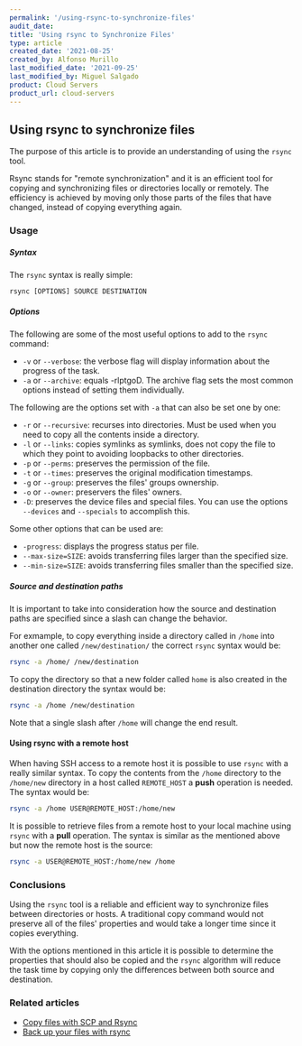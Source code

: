 ```yaml
---
permalink: '/using-rsync-to-synchronize-files'
audit_date:
title: 'Using rsync to Synchronize Files'
type: article
created_date: '2021-08-25'
created_by: Alfonso Murillo
last_modified_date: '2021-09-25'
last_modified_by: Miguel Salgado
product: Cloud Servers
product_url: cloud-servers
---
```


## Using rsync to synchronize files
The purpose of this article is to provide an understanding of using the `rsync` tool.

Rsync stands for "remote synchronization" and it is an efficient tool for copying and synchronizing files or directories locally or remotely. The efficiency is achieved by moving only those parts of the files that have changed, instead of copying everything again.

### Usage

##### Syntax
The `rsync` syntax is really simple:

`rsync [OPTIONS] SOURCE DESTINATION`

##### Options
The following are some of the most useful options to add to the `rsync` command:
- `-v` or `--verbose`: the verbose flag will display information about the progress of the task.
- `-a` or `--archive`: equals -rlptgoD. The archive flag sets the most common options instead of setting them individually. 

The following are the options set with `-a` that can also be set one by one:
- `-r` or `--recursive`: recurses into directories. Must be used when you need to copy all the contents inside a directory.
- `-l` or `--links`: copies symlinks as symlinks, does not copy the file to which they point to avoiding loopbacks to other directories.
- `-p` or `--perms`: preserves the permission of the file.
- `-t` or `--times`: preserves the original modification timestamps.
- `-g` or `--group`: preserves the files' groups ownership.
- `-o` or `--owner`: preservers the files' owners.
- `-D`: preserves the device files and special files. You can use the options `--devices` and `--specials` to accomplish this.

Some other options that can be used are:
- `-progress`: displays the progress status per file.
- `--max-size=SIZE`: avoids transferring files larger than the specified size.
- `--min-size=SIZE`: avoids transferring files smaller than the specified size.

##### Source and destination paths
It is important to take into consideration how the source and destination paths are specified since a slash can change the behavior.

For exmample, to copy everything inside a directory called in `/home` into another one called `/new/destination/` the correct `rsync` syntax would be:

```sh
rsync -a /home/ /new/destination
```

To copy the directory so that a new folder called `home` is also created in the destination directory the syntax would be:

```sh
rsync -a /home /new/destination
```

Note that a single slash after `/home` will change the end result.

#### Using rsync with a remote host
When having SSH access to a remote host it is possible to use `rsync` with a really similar syntax. To copy the contents from the `/home` directory to the `/home/new` directory in a host called `REMOTE_HOST` a **push** operation is needed. The syntax would be:

```sh
rsync -a /home USER@REMOTE_HOST:/home/new
```

It is possible to retrieve files from a remote host to your local machine using `rsync` with a **pull** operation. The syntax is similar as the mentioned above but now the remote host is the source:

```sh
rsync -a USER@REMOTE_HOST:/home/new /home
```

### Conclusions
Using the `rsync` tool is a reliable and efficient way to synchronize files between directories or hosts. A traditional copy command would not preserve all of the files' properties and would take a longer time since it copies everything.

With the options mentioned in this article it is possible to determine the properties that should also be copied and the `rsync` algorithm will reduce the task time by copying only the differences between both source and destination.

### Related articles
- [Copy files with SCP and Rsync](https://docs.rackspace.com/support/how-to/copy-files-with-scp-and-rsync/)
- [Back up your files with rsync](https://docs.rackspace.com/support/how-to/backing-up-your-files-with-rsync)

